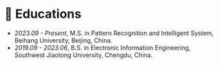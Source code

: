 # 📖 Educations
- *2023.09 - Present*, M.S. in Pattern Recognition and Intelligent System, Beihang University, Beijing, China.
- *2019.09 - 2023.06*, B.S. in Electronic Information Engineering, Southwest Jiaotong University, Chengdu, China.
